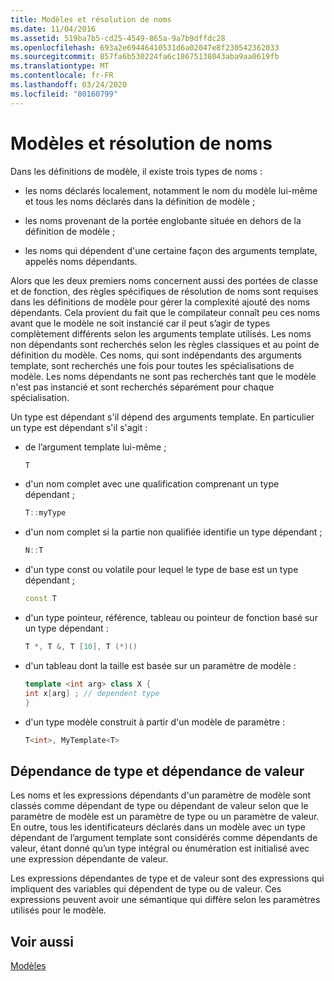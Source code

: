 ```yaml
---
title: Modèles et résolution de noms
ms.date: 11/04/2016
ms.assetid: 519ba7b5-cd25-4549-865a-9a7b9dffdc28
ms.openlocfilehash: 693a2e69446410531d6a02047e8f230542362033
ms.sourcegitcommit: 857fa6b530224fa6c18675138043aba9aa0619fb
ms.translationtype: MT
ms.contentlocale: fr-FR
ms.lasthandoff: 03/24/2020
ms.locfileid: "80160799"
---
```

# <a name="templates-and-name-resolution"></a>Modèles et résolution de noms

Dans les définitions de modèle, il existe trois types de noms :

- les noms déclarés localement, notamment le nom du modèle lui-même et tous les noms déclarés dans la définition de modèle ;

- les noms provenant de la portée englobante située en dehors de la définition de modèle ;

- les noms qui dépendent d'une certaine façon des arguments template, appelés noms dépendants.

Alors que les deux premiers noms concernent aussi des portées de classe et de fonction, des règles spécifiques de résolution de noms sont requises dans les définitions de modèle pour gérer la complexité ajouté des noms dépendants. Cela provient du fait que le compilateur connaît peu ces noms avant que le modèle ne soit instancié car il peut s’agir de types complètement différents selon les arguments template utilisés. Les noms non dépendants sont recherchés selon les règles classiques et au point de définition du modèle. Ces noms, qui sont indépendants des arguments template, sont recherchés une fois pour toutes les spécialisations de modèle. Les noms dépendants ne sont pas recherchés tant que le modèle n'est pas instancié et sont recherchés séparément pour chaque spécialisation.

Un type est dépendant s'il dépend des arguments template. En particulier un type est dépendant s'il s'agit :

- de l’argument template lui-même ;

    ```cpp
    T
    ```

- d'un nom complet avec une qualification comprenant un type dépendant ;

    ```cpp
    T::myType
    ```

- d'un nom complet si la partie non qualifiée identifie un type dépendant ;

    ```cpp
    N::T
    ```

- d'un type const ou volatile pour lequel le type de base est un type dépendant ;

    ```cpp
    const T
    ```

- d'un type pointeur, référence, tableau ou pointeur de fonction basé sur un type dépendant :

    ```cpp
    T *, T &, T [10], T (*)()
    ```

- d'un tableau dont la taille est basée sur un paramètre de modèle :

    ```cpp
    template <int arg> class X {
    int x[arg] ; // dependent type
    }
    ```

- d'un type modèle construit à partir d'un modèle de paramètre :

    ```cpp
    T<int>, MyTemplate<T>
    ```

## <a name="type-dependence-and-value-dependence"></a>Dépendance de type et dépendance de valeur

Les noms et les expressions dépendants d'un paramètre de modèle sont classés comme dépendant de type ou dépendant de valeur selon que le paramètre de modèle est un paramètre de type ou un paramètre de valeur. En outre, tous les identificateurs déclarés dans un modèle avec un type dépendant de l’argument template sont considérés comme dépendants de valeur, étant donné qu’un type intégral ou énumération est initialisé avec une expression dépendante de valeur.

Les expressions dépendantes de type et de valeur sont des expressions qui impliquent des variables qui dépendent de type ou de valeur. Ces expressions peuvent avoir une sémantique qui diffère selon les paramètres utilisés pour le modèle.

## <a name="see-also"></a>Voir aussi

[Modèles](../cpp/templates-cpp.md)

